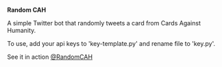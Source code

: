 **Random CAH**

A simple Twitter bot that randomly tweets a card from Cards Against Humanity.

To use, add your api keys to 'key-template.py' and rename file to 'key.py'.

See it in action [@RandomCAH](https://twitter.com/RandomCAH)